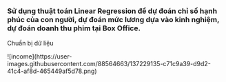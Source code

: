 <h3>Sử dụng thuật toán Linear Regression để dự đoán chỉ số hạnh phúc của con người, dự đoán mức lương dựa vào kinh nghiệm, dự đoán doanh thu phim tại Box Office.</h3>
<p> Chuẩn bị dữ liệu</p>
![income](https://user-images.githubusercontent.com/88564663/137229135-c71c9a39-d9d2-41c4-af8d-465449af5d78.png)

